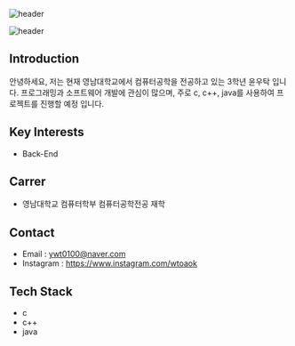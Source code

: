 

<!--
### Hi there 👋

**yoonwootak/yoonwootak** is a ✨ _special_ ✨ repository because its `README.md` (this file) appears on your GitHub profile.

Here are some ideas to get you started:

- 🔭 I’m currently working on ...
- 🌱 I’m currently learning ...
- 👯 I’m looking to collaborate on ...
- 🤔 I’m looking for help with ...
- 💬 Ask me about ...
- 📫 How to reach me: ...
- 😄 Pronouns: ...
- ⚡ Fun fact: ...
-->

![header](https://capsule-render.vercel.app/api?type=wave&color=auto&text=WOOTAK'S%20GITHUB)

![header](https://capsule-render.vercel.app/api?type=wave&color=auto&text=WOOTAK'S-nl-GITHUB)


## Introduction
안녕하세요, 저는 현재 영남대학교에서 컴퓨터공학을 전공하고 있는 3학년 윤우탁 입니다.
프로그래밍과 소프트웨어 개발에 관심이 많으며, 주로 c, c++, java를 사용하여 프로젝트를 진행할 예정 입니다.

## Key Interests
- Back-End

## Carrer
- 영남대학교 컴퓨터학부 컴퓨터공학전공 재학

## Contact
- Email : ywt0100@naver.com
- Instagram : https://www.instagram.com/wtoaok

## Tech Stack
- c
- c++
- java
